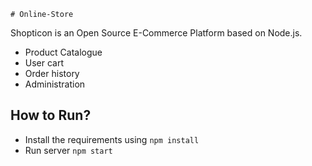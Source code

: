 	# Online-Store

Shopticon is an Open Source E-Commerce Platform based on Node.js.

- Product Catalogue 
- User cart
- Order history 
- Administration
<!-- - REST API -->

## How to Run?

- Install the requirements using `npm install`
- Run server `npm start`

